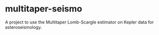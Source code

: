 # multitaper-seismo
A project to use the Multitaper Lomb-Scargle estimator on Kepler data for asteroseismology.
